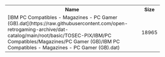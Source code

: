 <table>
<tr><th>Name</th><th>Size</th></tr>
<tr><td>
[IBM PC Compatibles - Magazines - PC Gamer (GB).dat](https://raw.githubusercontent.com/open-retrogaming-archive/dat-catalog/main/root/basic/TOSEC-PIX/IBM/PC Compatibles/Magazines/PC Gamer (GB)/IBM PC Compatibles - Magazines - PC Gamer (GB).dat)
</td><td>18965</td></tr>
</table>
